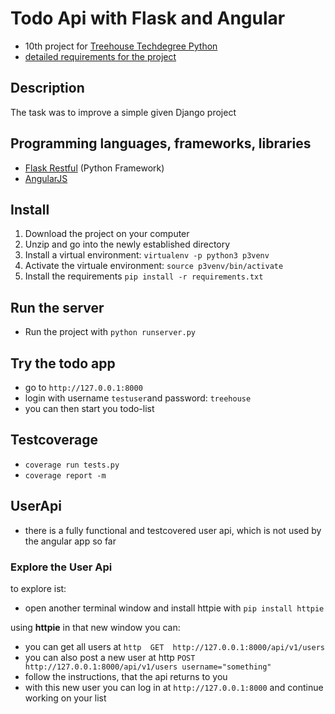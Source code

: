 # Todo Api with Flask and Angular
- 10th project for [Treehouse Techdegree Python](https://teamtreehouse.com/techdegree/python-web-development)
- [detailed requirements for the project](docs/assigment.md)

## Description
The task was to improve a simple given Django project

## Programming languages, frameworks, libraries
- [Flask Restful](https://flask-restful.readthedocs.io) (Python Framework)
- [AngularJS](https://angularjs.org/)

## Install
1. Download the project on your computer
2. Unzip and go into the newly established directory
3. Install a virtual environment: `virtualenv -p python3 p3venv`
4. Activate the virtuale environment: `source p3venv/bin/activate`
5. Install the requirements `pip install -r requirements.txt`

## Run the server
- Run the project with `python runserver.py`

## Try the todo app
- go to `http://127.0.0.1:8000`
- login with username `testuser`and password: `treehouse`
- you can then start you todo-list

## Testcoverage
- `coverage run tests.py`
- `coverage report -m`

## UserApi
- there is a fully functional and testcovered user api, which is
not used by the angular app so far

### Explore the User Api
to explore ist:

- open another terminal window and install httpie with
`pip install httpie`

using **httpie** in that new window you can:
- you can get all users at `http  GET  http://127.0.0.1:8000/api/v1/users`
- you can also post a new user at http  `POST  http://127.0.0.1:8000/api/v1/users username="something"`
- follow the instructions, that the api returns to you
- with this new user you can log in at `http://127.0.0.1:8000` and continue working on your list
